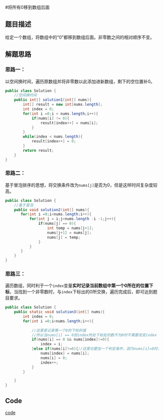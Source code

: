 #将所有0移到数组后面
## 题目描述
给定一个数组，将数组中的“0”都移到数组后面。非零数之间的相对顺序不变。
## 解题思路

### 思路一：
以空间换时间，遍历原数组并将非零数以此添加进新数组，剩下的空位置补0。
```java
public class Solution {
    //空间换时间
    public int[] solution1(int[] nums){
        int[] result = new int[nums.length];
        int index = 0;
        for(int i =0;i < nums.length;i++){
            if(nums[i] != 0){
                result[index++] = nums[i];
            }
        }
        while(index < nums.length){
            result[index++] = 0;
        }
        return result;
    }
}
```

### 思路二：
基于冒泡排序的思想，将交换条件改为`nums[j]`是否为0，但是这样时间复杂度较高。
```java
public class Solution {
    //基于冒泡
    public void solution2(int[] nums){
       for(int i =0;i<nums.length;i++){
           for(int j = i;j<nums.length -i -1;j++){
               if(nums[j] == 0){
                   int temp = nums[j+1];
                   nums[j+1] = nums[j];
                   nums[j] = temp;
               }
           }
       } 
    }
}
```

### 思路三：
遍历数组，同时利于一个`index`变量**实时记录当前数组中第一个0所在的位置下标**，当找到一个非零数时，与`index`下标出的0所交换，遍历完成后，即可达到题目要求。
```java
public class Solution {
    public static void solution3(int[] nums){
        int index = 0;
        for(int i =0;i<nums.length;i++){
           
            //这里是记录第一个0的下标的值
            //所以当nums[i] == 0但index所处下标处的数不为0时不需要改变index
            if(nums[i] == 0 && nums[index]!=0){
                index = i;
            }else if(nums[i]!=0){//这里也要加一个判定条件，因为nums[i]=0时，虽然idnex值不会改变，但是如果这里进来了的话相当于两个0交换了，交换后index的值又改变了。
                nums[index] = nums[i];
                nums[i] = 0;
                index++;
            }
        }

    } 
}
```

## Code
[code](../code/Test5.java)<br/>